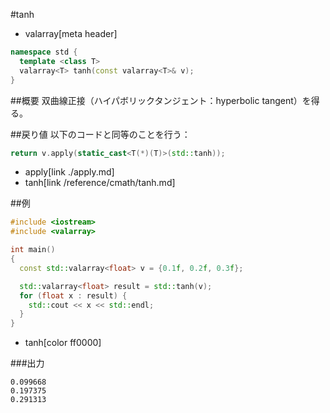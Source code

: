 #tanh
* valarray[meta header]

```cpp
namespace std {
  template <class T>
  valarray<T> tanh(const valarray<T>& v);
}
```

##概要
双曲線正接（ハイパボリックタンジェント：hyperbolic tangent）を得る。


##戻り値
以下のコードと同等のことを行う：

```cpp
return v.apply(static_cast<T(*)(T)>(std::tanh));
```
* apply[link ./apply.md]
* tanh[link /reference/cmath/tanh.md]


##例
```cpp
#include <iostream>
#include <valarray>

int main()
{
  const std::valarray<float> v = {0.1f, 0.2f, 0.3f};

  std::valarray<float> result = std::tanh(v);
  for (float x : result) {
    std::cout << x << std::endl;
  }
}
```
* tanh[color ff0000]

###出力
```
0.099668
0.197375
0.291313
```



